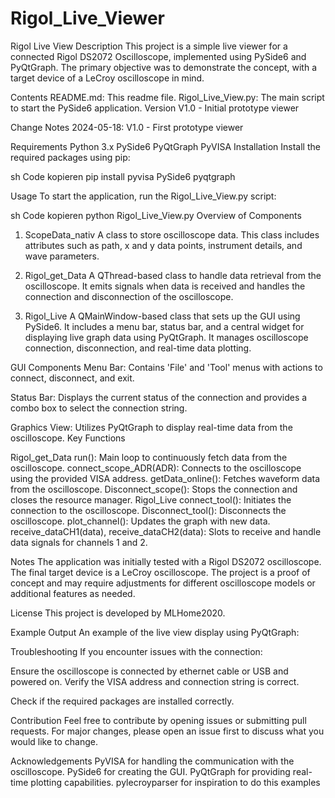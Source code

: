 # Rigol_Live_Viewer

Rigol Live View
Description
This project is a simple live viewer for a connected Rigol DS2072 Oscilloscope, implemented using PySide6 and PyQtGraph. The primary objective was to demonstrate the concept, with a target device of a LeCroy oscilloscope in mind.

Contents
README.md: This readme file.
Rigol_Live_View.py: The main script to start the PySide6 application.
Version
V1.0 - Initial prototype viewer

Change Notes
2024-05-18: V1.0 - First prototype viewer

Requirements
Python 3.x
PySide6
PyQtGraph
PyVISA
Installation
Install the required packages using pip:

sh
Code kopieren
pip install pyvisa PySide6 pyqtgraph

Usage
To start the application, run the Rigol_Live_View.py script:

sh
Code kopieren
python Rigol_Live_View.py
Overview of Components

1. ScopeData_nativ
A class to store oscilloscope data. This class includes attributes such as path, x and y data points, instrument details, and wave parameters.

2. Rigol_get_Data
A QThread-based class to handle data retrieval from the oscilloscope. It emits signals when data is received and handles the connection and disconnection of the oscilloscope.

3. Rigol_Live
A QMainWindow-based class that sets up the GUI using PySide6. It includes a menu bar, status bar, and a central widget for displaying live graph data using PyQtGraph. It manages oscilloscope connection, disconnection, and real-time data plotting.

GUI Components
Menu Bar: Contains 'File' and 'Tool' menus with actions to connect, disconnect, and exit.

Status Bar: Displays the current status of the connection and provides a combo box to select the connection string.

Graphics View: Utilizes PyQtGraph to display real-time data from the oscilloscope.
Key Functions

Rigol_get_Data
run(): Main loop to continuously fetch data from the oscilloscope.
connect_scope_ADR(ADR): Connects to the oscilloscope using the provided VISA address.
getData_online(): Fetches waveform data from the oscilloscope.
Disconnect_scope(): Stops the connection and closes the resource manager.
Rigol_Live
connect_tool(): Initiates the connection to the oscilloscope.
Disconnect_tool(): Disconnects the oscilloscope.
plot_channel(): Updates the graph with new data.
receive_dataCH1(data), receive_dataCH2(data): Slots to receive and handle data signals for channels 1 and 2.

Notes
The application was initially tested with a Rigol DS2072 oscilloscope. The final target device is a LeCroy oscilloscope.
The project is a proof of concept and may require adjustments for different oscilloscope models or additional features as needed.

License
This project is developed by MLHome2020.

Example Output
An example of the live view display using PyQtGraph:


Troubleshooting
If you encounter issues with the connection:

Ensure the oscilloscope is connected by ethernet cable or USB and powered on.
Verify the VISA address and connection string is correct.

Check if the required packages are installed correctly.

Contribution
Feel free to contribute by opening issues or submitting pull requests. For major changes, please open an issue first to discuss what you would like to change.

Acknowledgements
PyVISA for handling the communication with the oscilloscope.
PySide6 for creating the GUI.
PyQtGraph for providing real-time plotting capabilities.
pylecroyparser for inspiration to do this examples